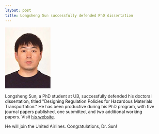 ```yaml
---
layout: post
title: Longsheng Sun successfully defended PhD dissertation
---
```


![](/people/images/sun.jpg)


Longsheng Sun, a PhD student at UB, successfully defended his doctoral dissertation, titled "Designing Regulation Policies for Hazardous Materials Transportation." He has been productive during his PhD program, with five journal papers published, one submitted, and two additional working papers. Visit [his website](https://longshengsun.net).

He will join the United Airlines. Congratulations, Dr. Sun!
